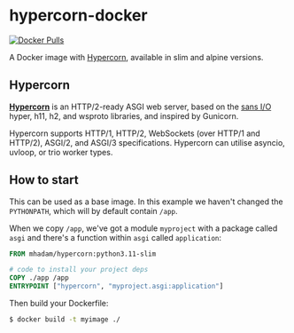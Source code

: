 # **hypercorn-docker**

[![Docker Pulls](https://img.shields.io/docker/pulls/mhadam/hypercorn)][docker repo]

A Docker image with [Hypercorn][hypercorn site], available in slim and alpine versions.

## Hypercorn
**[Hypercorn][hypercorn site]** is an HTTP/2-ready ASGI web server, based on the [sans I/O][sans] hyper, h11, h2, and wsproto libraries, and inspired by Gunicorn.

Hypercorn supports HTTP/1, HTTP/2, WebSockets (over HTTP/1 and HTTP/2), ASGI/2, and ASGI/3 specifications. Hypercorn can utilise asyncio, uvloop, or trio worker types.

## How to start
This can be used as a base image. In this example we haven't changed the `PYTHONPATH`, which will by default contain `/app`.

When we copy `/app`, we've got a module `myproject` with a package called `asgi` and there's a function within `asgi` called `application`:

```dockerfile
FROM mhadam/hypercorn:python3.11-slim

# code to install your project deps
COPY ./app /app
ENTRYPOINT ["hypercorn", "myproject.asgi:application"]
```

Then build your Dockerfile:
```sh
$ docker build -t myimage ./
```

[docker tags]: https://hub.docker.com/r/mhadam/hypercorn/tags
[docker repo]: https://hub.docker.com/r/mhadam/hypercorn
[github repo]: https://github.com/mhadam/hypercorn-docker
[fastapi site]: https://fastapi.tiangolo.com/
[hypercorn site]: https://hypercorn.readthedocs.io/en/latest/
[sans]: https://sans-io.readthedocs.io
